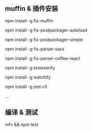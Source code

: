## muffin & 插件安装

npm install -g fis-muffin

npm install -g fis-postpackager-autoload

npm install -g fis-postpackager-simple

npm install -g fis-parser-sass

npm install -g fis-parser-coffee-react

npm install -g browserify

npm install -g watchify

npm install -g jest-cli

...

## 编译 & 测试
mfn && npm test


